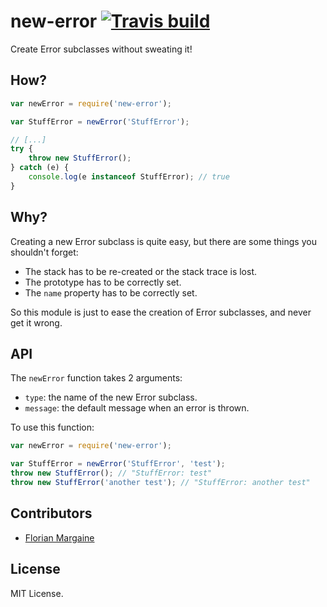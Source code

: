 # new-error [![Travis build][0]][1]

Create Error subclasses without sweating it!

## How?

```javascript
var newError = require('new-error');

var StuffError = newError('StuffError');

// [...]
try {
    throw new StuffError();
} catch (e) {
    console.log(e instanceof StuffError); // true
}
```

## Why?

Creating a new Error subclass is quite easy, but there are some things you shouldn't forget:

- The stack has to be re-created or the stack trace is lost.
- The prototype has to be correctly set.
- The `name` property has to be correctly set.

So this module is just to ease the creation of Error subclasses, and never get it wrong.

## API

The `newError` function takes 2 arguments:

- `type`: the name of the new Error subclass.
- `message`: the default message when an error is thrown.

To use this function:

```javascript
var newError = require('new-error');

var StuffError = newError('StuffError', 'test');
throw new StuffError(); // "StuffError: test"
throw new StuffError('another test'); // "StuffError: another test"
```

## Contributors

- [Florian Margaine](http://margaine.com)

## License

MIT License.


  [0]: https://api.travis-ci.org/Ralt/new-error.png
  [1]: https://travis-ci.org/Ralt/new-error
